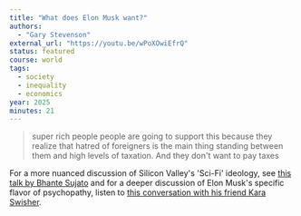 ```yaml
---
title: "What does Elon Musk want?"
authors:
  - "Gary Stevenson"
external_url: "https://youtu.be/wPoXOwiEfrQ"
status: featured
course: world
tags:
  - society
  - inequality
  - economics
year: 2025
minutes: 21
---
```


> super rich people people
are going to support this because they
realize that hatred of foreigners
is the main thing
standing between them and high levels of
taxation. And they don't want to pay taxes

For a more nuanced discussion of Silicon Valley's 'Sci-Fi' ideology, see [this talk by Bhante Sujato](/content/av/not-my-tomorrow_sujato)
and for a deeper discussion of Elon Musk's specific flavor of psychopathy, listen to [this conversation with his friend Kara Swisher](https://youtu.be/2xXLycFv5Gc).
